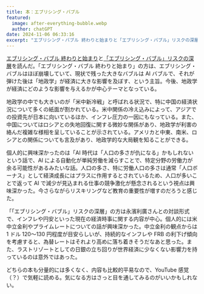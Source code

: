 ```yaml
---
title: 本：エブリシング・バブル
featured:
  image: after-everything-bubble.webp
  author: chatGPT
date: 2024-11-06 06:33:16
excerpt: "エブリシング・バブル 終わりと始まりと「エブリシング・バブル」リスクの深層を読んだ。「エブリシング・バブル 終わりと始まり」の方は、エブリシング・バブルはほぼ崩壊していて、現状で残った大きなバブルはAIバブルで、それが弾けた後は「地政学」が経済に大きな影響を及ぼす、という主旨。今後、地政学が経済にどのような影響を与えるかが中心テーマとなっている。"
---
```


[エブリシング・バブル 終わりと始まり](https://presidentstore.jp/category/BOOKS/004053.html)と[「エブリシング・バブル」リスクの深層](https://bookclub.kodansha.co.jp/product?item=0000395731)を読んだ。「エブリシング・バブル 終わりと始まり」の方は、エブリシング・バブルはほぼ崩壊していて、現状で残った大きなバブルは AI バブルで、それが弾けた後は「地政学」が経済に大きな影響を及ぼす、という主旨。今後、地政学が経済にどのような影響を与えるかが中心テーマとなっている。

地政学の中でも大きいのが「米中新冷戦」と呼ばれる状況で、特に中国の経済状況について多くの紙面が割かれている。米中関係の冷え込みによって、アジアでの投資先が日本に向いているほか、インフレ圧力の一因にもなっている。また、中国についてはロシアとの失地回復に関する微妙な関係があり、地政学が利害の絡んだ複雑な様相を呈していることが示されている。アメリカと中東、南米、ロシアとの関係についても言及があり、地政学的な大局観を知ることができる。

個人的に興味深かったのは「AI 時代は「人口の多さが仇になる」かもしれないという話で、AI による自動化が単純労働を減らすことで、特定分野の労働力が余る可能性があるみたいな話。人口の多さ、特に労働人口の多さは通常「人口ボーナス」として経済成長にはプラスに作用するとされているため、人口が多いことで返って AI で減少が見込まれる仕事の競争激化が懸念されるという視点は興味深かった。今さらながらリスキリングなど教育の重要性が増すのだろうと感じた。

「「エブリシング・バブル」リスクの深層」の方は永濱利廣さんとの対談形式で、インフレや円安といった現在の経済時事に関する内容が中心。個人的には米中立金利やプライムレートについての話が興味深かった。中立金利の観点からは 1 ドル 120〜130 円程度が目安らしいが、持続的なインフレや FRB の利下げ傾向を考慮すると、為替レートはそれより高めに落ち着きそうだなあと思った。また、ラストリゾートとしての日銀の立ち回りが世界経済に少なくない影響力を持っているのは意外ではあった。

どちらの本も分量的には多くなく、内容も比較的平易なので、YouTube 感覚（？）で気軽に読める。気になる方はさっと目を通してみるのがいいかもしれない。
